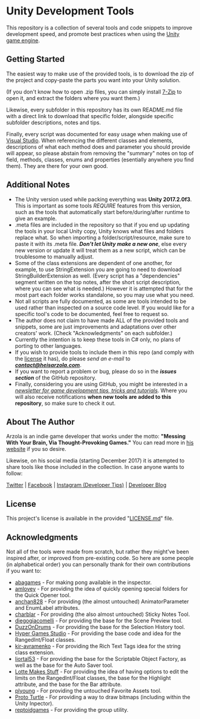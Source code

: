 # Unity Development Tools
This repository is a collection of several tools and code snippets to improve development speed, and promote best practices when using the [Unity game engine](https://unity3d.com/).

## Getting Started

The easiest way to make use of the provided tools, is to download the zip of the project and copy-paste the parts you want into your Unity solution.

(If you don't know how to open .zip files, you can simply install [7-Zip](http://www.7-zip.org/) to open it, and extract the folders where you want them.)

Likewise, every subfolder in this repository has its own README.md file with a direct link to download that specific folder, alongside specific subfolder descriptions, notes and tips.

Finally, every script was documented for easy usage when making use of [Visual Studio](https://www.visualstudio.com/). When referencing the different classes and elements, descriptions of what each method does and parameter you should provide will appear, so please abstain from removing the "summary" notes on top of field, methods, classes, enums and properties (esentially anywhere you find them). They are there for your own good.

## Additional Notes
* The Unity version used while packing everything was **Unity 2017.2.0f3**. This is important as some tools *REQUIRE* features from this version, such as the tools that automatically start before/during/after runtime to give an example.
* .meta files are included in the repository so that if you end up updating the tools in your local Unity copy, Unity knows what files and folders replace what. So when importing a folder/script/resource, make sure to paste it with its .meta file. ***Don't let Unity make a new one***, else every new version or update it will treat them as a new script, which can be troublesome to manually adjust.
* Some of the class extensions are dependent of one another, for example, to use StringExtension you are going to need to download StringBuilderExtension as well. (Every script has a "dependencies" segment written on the top notes, after the short script description, where you can see what is needed.) However it is attempted that for the most part each folder works standalone, so you may use what you need.
* Not all scripts are fully documented, as some are tools intended to be used rather than inspected on a source code level. If you would like for a specific tool's code to be documented, feel free to request so.
* The author does not claim to have made ALL of the provided tools and snippets, some are just improvements and adaptations over other creators' work. (Check "Acknowledgments" on each subfolder.)
* Currently the intention is to keep these tools in C# only, no plans of porting to other languages.
* If you wish to provide tools to include them in this repo (and comply with the [license](LICENSE.md) it has), do please *send an e-mail* to ***contact@heisarzola.com***.
* If you want to report a problem or bug, please do so in the ***issues section*** of the GitHub repository.
* Finally, considering you are using GitHub, you might be interested in a [*newsletter for game development tips, tricks and tutorials*](https://heisarzola.us16.list-manage.com/subscribe?u=711c0d50be32d6a5eca3ccb18&id=43d6d70f28). Where you will also receive notifications **when new tools are added to this repository**, so make sure to check it out.

## About The Author

Arzola is an indie game developer that works under the motto: 
**"Messing With Your Brain, Via Thought-Provoking Games."** You can read more in [his website](http://heisarzola.com) if you so desire.

Likewise, on his social media (starting December 2017) it is attempted to share tools like those included in the collection. In case anyone wants to follow:

[Twitter](https://twitter.com/heisarzola/)
 | [Facebook](https://www.facebook.com/heisarzola/)
 | [Instagram (Developer Tips)](https://www.instagram.com/heisarzola/)
 | [Developer Blog](http://heisarzola.com/devblog/)

## License

This project's license is available in the provided "[LICENSE.md](LICENSE.md)" file.

## Acknowledgments

Not all of the tools were made from scratch, but rather they might've been inspired after, or improved from pre-existing code.
So here are some people (in alphabetical order) you can personally thank for their own contributions if you want to:

* [abagames](https://github.com/abagames/pongpector) - For making pong available in the inspector.
* [amlovey](http://www.amlovey.com/) - For providing the idea of quickly opening special folders for the Quick Opener tool.
* [anchan828](https://github.com/anchan828/) - For providing (the almost untouched) AnimatorParameter and EnumLabel attributes.
* [charblar](https://github.com/charblar/) - For providing (the also almost untouched) Sticky Notes Tool.
* [diegogiacomelli](http://diegogiacomelli.com.br/) - For providing the base for the Scene Preview tool.
* [DuzzOnDrums](http://tools.powerhoof.com) - For providing the base for the Selection History tool.
* [Hyper Games Studio](https://github.com/HyperGamesStudio/) - For providing the base code and idea for the RangedInt/Float classes.
* [kir-avramenko](https://github.com/kir-avramenko/) - For providing the Rich Text Tags idea for the string class extension.
* [liortal53](https://github.com/liortal53/) - For providing the base for the Scriptable Object Factory, as well as the base for the Auto Saver tool.
* [Lotte Makes Stuff](https://gist.github.com/LotteMakesStuff/) - For providing the idea of having options to edit the limits on the RangedInt/Float classes, the base for the Highlight attribute, and the base for the Bar attribute.
* [plyoung](https://github.com/plyoung/) - For providing the untouched Favorite Assets tool.
* [Proto Turtle](https://github.com/ProtoTurtle/UnityBitmapDrawing) - For providing a way to draw bitmaps (including within the Unity Inpector).
* [reptoidgames](http://www.reptoidgames.com/goodies/) - For providing the group utility.